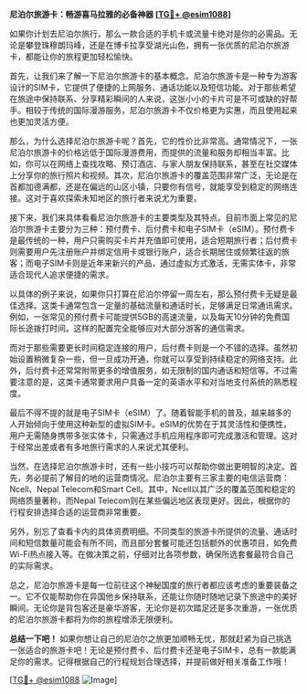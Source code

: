 **尼泊尔旅游卡：畅游喜马拉雅的必备神器 [[TG💪+ @esim1088](https://t.me/s/esim1088)]**

如果你计划去尼泊尔旅行，那么一款合适的手机卡或流量卡绝对是你的必需品。无论是攀登珠穆朗玛峰，还是在博卡拉享受湖光山色，拥有一张优质的尼泊尔旅游卡，都能让你的旅程更加轻松愉快。

首先，让我们来了解一下尼泊尔旅游卡的基本概念。尼泊尔旅游卡是一种专为游客设计的SIM卡，它提供了便捷的上网服务、通话功能以及短信功能。对于那些希望在旅途中保持联系、分享精彩瞬间的人来说，这张小小的卡片可是不可或缺的好帮手。相较于传统的国际漫游服务，尼泊尔旅游卡不仅价格更为实惠，而且使用起来也更加灵活方便。

那么，为什么选择尼泊尔旅游卡呢？首先，它的性价比非常高。通常情况下，一张尼泊尔旅游卡的价格远低于国际漫游费用，而提供的流量和服务却相当丰富。比如，你可以在网络上查找攻略、预订酒店、与家人朋友保持联系，甚至在社交媒体上分享你的旅行照片和视频。其次，尼泊尔旅游卡的覆盖范围非常广泛，无论是在首都加德满都，还是在偏远的山区小镇，只要你有信号，就能享受到稳定的网络连接。这对于喜欢探索未知地区的旅行者来说尤为重要。

接下来，我们来具体看看尼泊尔旅游卡的主要类型及其特点。目前市面上常见的尼泊尔旅游卡主要分为三种：预付费卡、后付费卡和电子SIM卡（eSIM）。预付费卡是最传统的一种，用户只需购买卡片并充值即可使用，适合短期旅行者；后付费卡则需要用户先注册账户并绑定信用卡或银行账户，适合长期居住或频繁往返的旅客；而电子SIM卡则是近年来新兴的产品，通过虚拟方式激活，无需实体卡，非常适合现代人追求便捷的需求。

以具体的例子来说，如果你只打算在尼泊尔停留一周左右，那么预付费卡无疑是最佳选择。这类卡通常包含一定量的基础流量和通话时长，足够满足日常通讯需求。例如，一张常见的预付费卡可能提供5GB的高速流量，以及每天10分钟的免费国际长途拨打时间。这样的配置完全能够应对大部分游客的通信需求。

而对于那些需要更长时间稳定连接的用户，后付费卡则是一个不错的选择。虽然初始设置稍微复杂一些，但一旦成功开通，你就可以享受到持续稳定的网络支持。此外，后付费卡还常常附带更多的增值服务，如无限制的国内通话和短信等。不过需要注意的是，这类卡通常要求用户具备一定的英语水平和对当地支付系统的熟悉程度。

最后不得不提的就是电子SIM卡（eSIM）了。随着智能手机的普及，越来越多的人开始倾向于使用这种新型的虚拟SIM卡。eSIM的优势在于其灵活性和便携性，用户无需随身携带多张实体卡，只需通过手机应用程序即可完成激活和管理。这对于经常出差或者有多地旅行需求的人来说尤其便利。

当然，在选择尼泊尔旅游卡时，还有一些小技巧可以帮助你做出更明智的决定。首先，务必提前了解目的地的运营商情况。尼泊尔主要有三家主要的电信运营商：Ncell、Nepal Telecom和Smart Cell。其中，Ncell以其广泛的覆盖范围和稳定的网络质量著称，而Nepal Telecom则在某些偏远地区表现更好。因此，根据你的行程安排选择合适的运营商非常重要。

另外，别忘了查看卡内的具体资费明细。不同类型的旅游卡所提供的流量、通话时间和短信数量可能会有所不同，而且部分套餐可能还包括额外的优惠项目，如免费Wi-Fi热点接入等。在做决策之前，仔细对比各项参数，确保所选套餐最符合自己的实际需求。

总之，尼泊尔旅游卡是每一位前往这个神秘国度的旅行者都应该考虑的重要装备之一。它不仅能帮助你在异国他乡保持联系，还能让你随时随地记录下旅途中的美好瞬间。无论你是背包客还是豪华游客，无论你是初次踏足还是多次重游，一张优质的尼泊尔旅游卡都将为你的旅程增添无限便利。

**总结一下吧！** 如果你想让自己的尼泊尔之旅更加顺畅无忧，那就赶紧为自己挑选一张适合的旅游卡吧！无论是预付费卡、后付费卡还是电子SIM卡，总有一款能满足你的需求。记得根据自己的行程规划合理选择，并提前做好相关准备工作哦！

[[TG💪+ @esim1088](https://t.me/s/esim1088) ![Image](https://i.postimg.cc/4NQfJmqS/Snipaste-2025-05-13-00-14-12.png)]